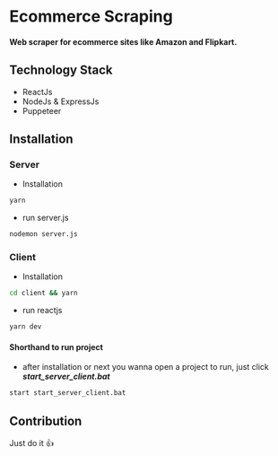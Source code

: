# Ecommerce Scraping
#### Web scraper for ecommerce sites like Amazon and Flipkart.

## Technology Stack
- ReactJs
- NodeJs & ExpressJs
- Puppeteer

## Installation
### Server
- Installation
```bash
yarn 
```
- run server.js
```bash
nodemon server.js
```

### Client
- Installation
```bash
cd client && yarn 
```
- run reactjs
```bash
yarn dev
```
#### Shorthand to run project 
- after installation or next you wanna open a project to run, just click ***start_server_client.bat***
```bash
start start_server_client.bat
```

## Contribution
Just do it 👍